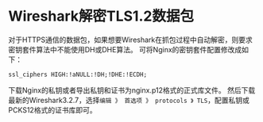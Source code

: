 # Wireshark解密TLS1.2数据包

对于HTTPS通信的数据包，如果想要Wireshark在抓包过程中自动解密，则要求密钥套件算法中不能使用DH或DHE算法。
可将Nginx的密钥套件配置修改成如下：
```nginx
ssl_ciphers HIGH:!aNULL:!DH;!DHE:!ECDH;
```

下载Nginx的私钥或者导出私钥和证书为nginx.p12格式的正式库文件。
然后下载最新的Wireshark3.2.7，选择`编辑 》 首选项 》 protocols 》 TLS`，配置私钥或PCKS12格式的证书库即可。

